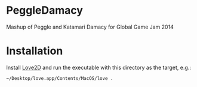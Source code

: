 PeggleDamacy
============

Mashup of Peggle and Katamari Damacy for Global Game Jam 2014

Installation
============

Install [Love2D] and run the executable with this directory as the target, e.g.:

```bash
~/Desktop/love.app/Contents/MacOS/love .
```

[Love2D]: https://love2d.org/
